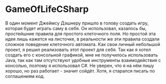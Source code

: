 # GameOfLifeCSharp

В один момент Джеймсу Дэшнеру пришло в голову создать игру, которая будет играть саму в себя. Он использовал, казалось бы, простейшние правила для простого клеточного поля. Но простой эта идея лишь кажется на листочке, в реальности же эти правила создали сложное поведение клеточного автомата. Как свои личный небольшой проект, я решил реализовать этот проект для себя. Так как я хотел создать его с консольной графикой, мне не получилось использовать Java, так как там отсутствуют удобные инструменты взаимодействия с консолью, поэтому я использовал C#. Не уверен, что я на нём пишу хорошо, но раз работает - значит сойдёт. Хотя, я старался писать по соглашениям код.
